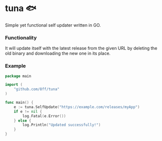 # tuna 🐟
Simple yet functional self updater written in GO.

### Functionality
It will update itself with the latest release from the given URL by deleting the old binary and downloading the new one in its place.

### Example
``` go
package main

import (
	"github.com/8ff/tuna"
)

func main() {
	e := tuna.SelfUpdate("https://example.com/releases/myApp")
	if e != nil {
		log.Fatal(e.Error())
	} else {
		log.Println("Updated successfully!")
	}
}
```
